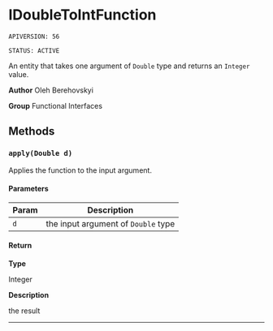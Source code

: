 # IDoubleToIntFunction

`APIVERSION: 56`

`STATUS: ACTIVE`

An entity that takes one argument of `Double` type and returns an `Integer` value.


**Author** Oleh Berehovskyi


**Group** Functional Interfaces

## Methods
### `apply(Double d)`

Applies the function to the input argument.

#### Parameters
|Param|Description|
|---|---|
|`d`|the input argument of `Double` type|

#### Return

**Type**

Integer

**Description**

the result

---
